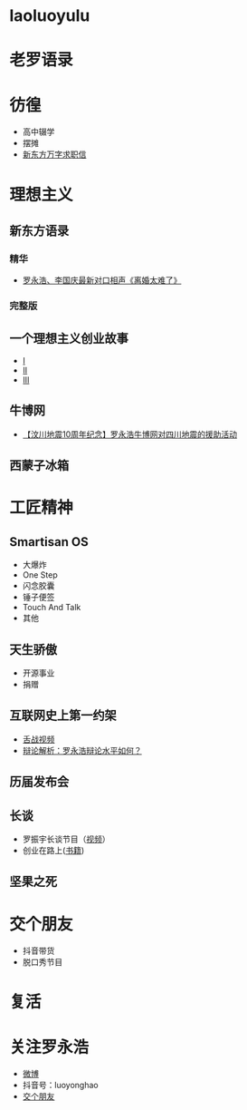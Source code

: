 # laoluoyulu
# 老罗语录
# 彷徨
* 高中辍学
* 摆摊
* [新东方万字求职信](https://www.douban.com/note/24144264/)
# 理想主义
## 新东方语录
### 精华
* [罗永浩、李国庆最新对口相声《离婚太难了》](https://weibo.com/tv/v/J7eSG2i0X?fid=1034:4517252796710916)
### 完整版
## 一个理想主义创业故事
* [I](https://www.bilibili.com/video/BV12x411Q7nQ?from=search&seid=2002360211965474810)
* [II](https://www.bilibili.com/video/BV16s411475R?from=search&seid=2002360211965474810)
* [III](https://www.bilibili.com/video/BV1pt411E7JJ?from=search&seid=2002360211965474810)
## 牛博网
* [【汶川地震10周年纪念】罗永浩牛博网对四川地震的援助活动](https://www.bilibili.com/video/BV1Xp411o71t?from=search&seid=10670338419152776527)
## 西蒙子冰箱
# 工匠精神
## Smartisan OS
* 大爆炸
* One Step
* 闪念胶囊
* 锤子便签
* Touch And Talk
* 其他

## 天生骄傲
* 开源事业
* 捐赠

## 互联网史上第一约架
* [舌战视频](https://www.bilibili.com/video/av51927184/)
* [辩论解析：罗永浩辩论水平如何？](https://www.bilibili.com/video/BV1vC4y147Ta?from=search&seid=3091776868537324014）)
## 历届发布会
## 长谈
* 罗振宇长谈节目（[视频]()）
*  创业在路上([书籍](https://item.jd.com/12413059.html))
## 坚果之死
# 交个朋友
* 抖音带货
* 脱口秀节目
# 复活

# 关注罗永浩
* [微博](https://weibo.com/laoluoyonghao)
* 抖音号：luoyonghao
* [交个朋友](http://t.tt/)
